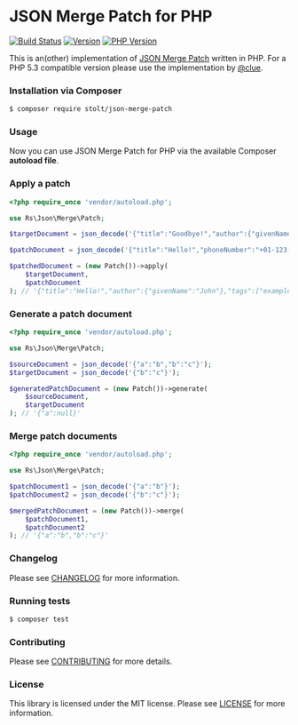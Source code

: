 # JSON Merge Patch for PHP

[![Build Status](https://secure.travis-ci.org/raphaelstolt/json-merge-patch.png)](http://travis-ci.org/raphaelstolt/json-merge-patch) [![Version](http://img.shields.io/packagist/v/stolt/json-merge-patch.svg?style=flat)](https://packagist.org/packages/stolt/json-merge-patch) [![PHP Version](http://img.shields.io/badge/php-5.4+-ff69b4.svg)](https://packagist.org/packages/stolt/json-merge-patch)

This is an(other) implementation of [JSON Merge Patch](https://tools.ietf.org/html/rfc7396) written in PHP. For a PHP 5.3 compatible version please use the implementation by [@clue](https://github.com/clue/php-json-merge-patch).

### Installation via Composer
``` bash
$ composer require stolt/json-merge-patch
```

### Usage

Now you can use JSON Merge Patch for PHP via the available Composer **autoload file**.

### Apply a patch
```php
<?php require_once 'vendor/autoload.php';

use Rs\Json\Merge\Patch;

$targetDocument = json_decode('{"title":"Goodbye!","author":{"givenName":"John","familyName":"Doe"},"tags":["example","sample"],"content":"This will be unchanged"}');

$patchDocument = json_decode('{"title":"Hello!","phoneNumber":"+01-123-456-7890","author":{"familyName":null},"tags":["example"]}');

$patchedDocument = (new Patch())->apply(
    $targetDocument,
    $patchDocument
); // '{"title":"Hello!","author":{"givenName":"John"},"tags":["example"],"content":"This will be unchanged","phoneNumber":"+01-123-456-7890"}'
```

### Generate a patch document
```php
<?php require_once 'vendor/autoload.php';

use Rs\Json\Merge\Patch;

$sourceDocument = json_decode('{"a":"b","b":"c"}');
$targetDocument = json_decode('{"b":"c"}');

$generatedPatchDocument = (new Patch())->generate(
    $sourceDocument,
    $targetDocument
); // '{"a":null}'
```

### Merge patch documents
```php
<?php require_once 'vendor/autoload.php';

use Rs\Json\Merge\Patch;

$patchDocument1 = json_decode('{"a":"b"}');
$patchDocument2 = json_decode('{"b":"c"}');

$mergedPatchDocument = (new Patch())->merge(
    $patchDocument1,
    $patchDocument2
); // '{"a":"b","b":"c"}'
```

### Changelog
Please see [CHANGELOG](CHANGELOG.md) for more information.

### Running tests
``` bash
$ composer test
```

### Contributing
Please see [CONTRIBUTING](CONTRIBUTING.md) for more details.

### License
This library is licensed under the MIT license. Please see [LICENSE](LICENSE.md) for more information.
